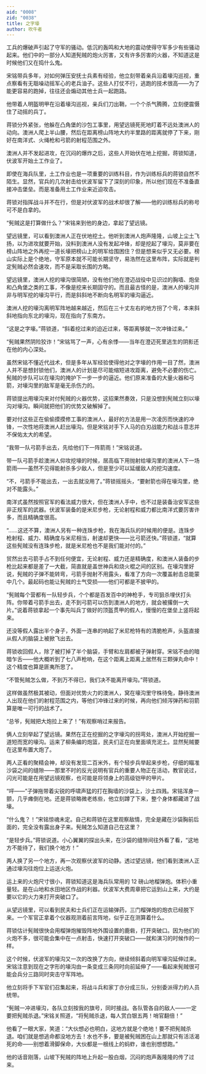 ```yaml
---
aid: "0008"
zid: "0038"
title: 之字壕
author: 吹牛者
---
```


工兵的爆破声引起了守军的骚动。低沉的轰鸣和大地的震动使得守军多少有些骚动起来。他们中的一部分人知道髡贼的炮火厉害，又有许多厉害的火器，不知道这是时候他们又在捣什么鬼。

宋铭带兵多年，对如何弹压安抚士兵素有经验，他立刻带着亲兵沿着壕沟巡视，重点察看有无聒噪动摇军心的老兵油子。这些人打仗不行，逃跑的技术很高――为了能更容易的跑掉，往往还会煽动其他士兵一起跑路。

他带着人明盔明甲在沿着壕沟巡视，亲兵们刀出鞘，一个个杀气腾腾，立刻便震慑住了动摇的兵丁。

蒋锁分外紧张，他躲在凸角堡的沙包工事里，用望远镜死死地盯着不远处澳洲人的动向。澳洲人爬上半山腰，然后在距离榜山阵地大约半里路的距离就停了下来，刚好在南洋式、火绳枪和弓箭的射程范围之外。

澳洲人并不发起进攻，在沉闷的爆炸之后，这些人开始伏在地上挖掘，蒋锁知道，伏波军开始土工作业了。

即使在海兵队里，土工作业也是一项重要的训练科目，作为训练标兵的蒋锁自然不陌生。显然，官兵的几次射击给伏波军留下了深刻的印象，所以他们现在不准备直接冲击堡垒。而是准备用土工作业来近迫攻击。

蒋锁对指挥战斗并不在行，但是对伏波军的战术却很了解――他的训练标兵的称号可不是白拿的。

“髡贼这是打算做什么？”宋铭来到他的身边，拿起了望远镜。

望远镜里，可以看到澳洲人正在伏地挖土。他听到澳洲人炮声隆隆，山坡上尘土飞扬，以为进攻就要开始，没料到澳洲人没有发起冲锋，却是挖起了壕沟，莫非要在榜山阵地之外再挖一道长壕把榜山上的明军给围困住？但是想来似乎又无必要。榜山实际上是个绝地，守军原本就不可能长期坚守，易浩然在这里布阵，实际就是判定髡贼必然会速攻，而不是采取长围的方略。

望远镜里，澳洲人挖的壕沟很简陋，没有他们他在澄迈战役中见识过的胸墙、炮垒和凸角堡之类的工事，不像是挖来长期固守的。而且最古怪的是，澳洲人的壕沟并非与明军挖的壕沟平行，而是斜斜地不断向名明军的壕沟逼近。

澳洲人挖的壕沟离明军阵地越来越近，然后在三十丈左右的地方拐了个弯，本来斜斜地指向东北的壕沟，现在指向了东南方。

“这是之字壕。”蒋锁道，“斜着挖过来的迫近过来，等距离够就一次冲锋过来。”

“髡贼果然阴险狡诈！”宋铭骂了一声，心有余悸――当年在澄迈死里逃生的阴影还在他的内心深处。

虽然宋铭不懂近代战术，但是多年从军经验使得他对之字壕的作用一目了然，澳洲人并不是想封锁他们，澳洲人的计划是尽可能缩短进攻距离，避免不必要的伤亡。髡贼的步队可以在壕沟的掩护下一步一步的逼近。他们原来准备的大量火器和弓箭，对壕沟里的敌军是毫无杀伤力的。

蒋锁提出用壕沟来对付髡贼的火器优势，这招果然奏效，只是没想到髡贼立刻以壕沟对壕沟。瞬间就把他们的优势又破解掉了。

要对付这些正在偷偷摸摸修工事的澳洲人，最好的方法是用一次凌厉而快速的冲锋，一次性地将澳洲人赶出壕沟。但是宋铭对手下人马的白刃战能力和战斗意志并不保佑太大的希望。

“我带一队弓箭手出去，先给他们下一阵箭雨！”宋铭说道。

带一队弓箭手趁澳洲人仰攻挖壕的时候，居高临下用抛射给壕沟里的澳洲人下一场箭雨――虽然不见得能射杀多少敌人，但是至少可以延缓敌人的挖沟速度。

“不，弓箭手不能出去，一出去就没用了。”蒋锁摇摇头，“要射箭也得在壕沟里，绝对不能露头。”

南洋式虽然按照官军的看法威力很大，但在澳洲人手中，也不过是装备治安军这些非正规军的武器。伏波军装备的是米尼步枪，无论射程和威力都比南洋式要厉害许多，而且精确度很高。

“……这还不算，澳洲人另有一种连珠步枪，我在海兵队的时候用的便是。连珠步枪射程、威力、精确度与米尼相当，射速却更快――比弓箭还快。”蒋锁道，“就算这些髡贼没有连珠步枪，就是米尼枪也不是我们能对付的。”

贸然出去弓箭手占不到任何便宜，无论射程、威力还是精确度，和澳洲人装备的步枪比起来都是差了一大截，简直就是盖世神兵和烧火棍之间的区别。在壕沟里好说，髡贼的子弹不能转弯，弓箭手抛射不用露头，看准了方向一次覆盖射击总能蒙中几个。最起码也能让髡贼的士气受损――他们可都是不披甲的。

“髡贼每个营都有一队轻步兵，个个都是百发百中的神枪手，专司狙杀埋伏打头阵。你带着弓箭手出去，走不到弓箭可以伤到澳洲人的地方，就会被撂倒一大片。”说着蒋锁拿起一个事先叫兵丁做好的顶盔贯甲的假人，慢慢的在堡垒上竖将起来。

还没等假人露出半个身子，外面一连串的响起了米尼枪特有的清脆枪声，头盔直接从假人的脑袋上被掀飞出去。

蒋锁收回假人，除了被打掉了半个脑袋，手臂和左肩都被子弹射穿。宋铭不由的暗暗乍舌――他大概听到了七八声枪响，在这个距离上距离上居然有三颗弹丸命中！这个精度也算是匪夷所思了。

“不管髡贼怎么做，不到万不得已，我们决不能离开壕沟。”蒋锁道。

这样做虽然极其被动，但面对优势火力的澳洲人，窝在壕沟里守株待兔，静待澳洲人出现在他们的射程范围之内，等他们冲锋过来的时候，再向他们倾泻弹药和羽箭算是唯一可行的战术了。

“总爷，髡贼把大炮拉上来了！”有观察哨过来报告。

俩人立刻举起了望远镜。果然在正在挖掘的之字壕沟的拐弯处，澳洲人开始挖掘一道短而宽的壕沟。运来了柳条编的炮篮，民夫们正在向里面填充泥土。显然髡贼要在这里布置大炮了。

两人正看的聚精会神，却没有发现二百米外，有个轻步兵举起来步枪，仔细的瞄准沙袋之间的缝隙――那里不时的反光说明有官兵的重要人物正在活动，教官说过，闪光可能是在用望远镜观察，也可能是将领身上的高级铠甲的甲片。

“呯――”子弹拖带着尖锐的呼啸声猛的打在胸墙的沙袋上，沙土四溅。宋铭浑身一颤，几乎瘫倒在地。还是蒋锁略微老练些，他立刻蹲了下来，整个身体都藏进了战壕。

“什么鬼？！”宋铭惊魂未定。自己和蒋锁在这里观察敌情，完全是藏在沙袋胸前后面的，完全没有露出身子来。髡贼怎么知道自己在这里？

“是轻步兵。”蒋锁说道。小心翼翼的探出头来，在沙袋的缝隙间往外看了看，“这地方不能待了，我们换个地方！”

两人换了另一个地方，再一次观察伏波军的动静。透过望远镜，他们看到澳洲人正通过壕沟往炮位上运送火炮。

运上来的火炮尺寸很小，蒋锁知道这是海兵队常用的 12 磅山地榴弹炮。体积小重量轻。是在山地和水田地区作战的利器。伏波军大费周章把它运到山上来，大约是要以它的火力来打开突破口了。

从望远镜里，可以看到民夫和士兵们正在运输弹药，三门榴弹炮的炮衣已经脱下来。一个军官正拿着个仪器观测着前言阵地，似乎正在测算着什么。

蒋锁估计髡贼很快会用榴弹炮摧毁阵地外围设置的鹿砦，打开突破口。因为他们的火炮不多，很可能会集中在一点射击，快速打开突破口――就和演习的时候作的一样。

这个时候，伏波军的壕沟又一次的改换了方向，继续倾斜着向明军壕沟延伸过来。宋铭注意到现在之字形的壕沟由一条变成三条同时向前延伸了――看起来髡贼很可能会兵分三路同时突击守军阵地。

他立刻将手下军官们召集起来，将战斗兵和家丁亦分成三队，分别委派得力的人员统带。

“髡贼一冲进壕沟，各队立刻按我的旗号，同时接战。各队管各自的敌人――一定要把髡贼杀退。”宋铭关照道，“将髡贼杀退，每人赏白银五两！哨官翻倍！”

他看了一眼大家，笑道：“大伙想必也明白，这地方就是个绝地！要不把髡贼杀退。咱们就是想逃命都没地方去！水也不多，要是被髡贼困在山上那就只有活活渴死的命――别想着滑脚保命，大伙都是一根线上的蚂蚱，谁也别想想跑。”

他的话音刚落，山坡下髡贼的阵地上升起一股白烟，沉闷的炮声轰隆隆的传了过来。
